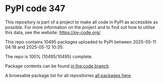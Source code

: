 # PyPI code 347

This repository is part of a project to make all code in PyPI as accessible as possible. For more information 
on the project and to find out how to utilise this data, see the website: https://py-code.org/

This repo contains 10495 packages uploaded to PyPI between 
2025-05-11 04:18 and 2025-05-12 10:35.

The repo is 100% (10495/10495) complete.

Package contents can be found [in the code branch](https://github.com/pypi-data/pypi-mirror-347/tree/code/packages).

A browsable package list for all repositories [all packages here](https://py-code.org/repositories/pypi-mirror-347).


